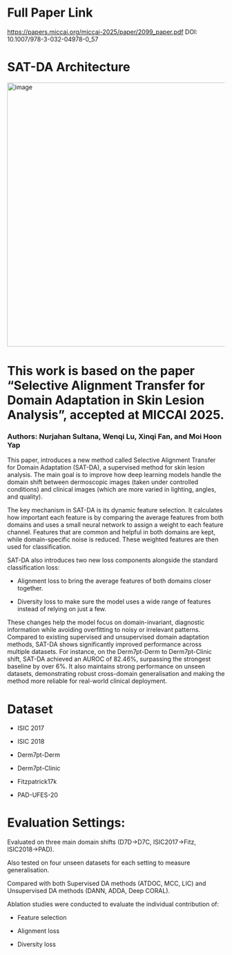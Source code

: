 # Full Paper Link
https://papers.miccai.org/miccai-2025/paper/2099_paper.pdf
DOI: 10.1007/978-3-032-04978-0_57

# SAT-DA Architecture
<img width="612" alt="image" src="https://github.com/user-attachments/assets/18317d8a-d6e1-4d16-bbec-2373cff1fbf8" />

# This work is based on the paper “Selective Alignment Transfer for Domain Adaptation in Skin Lesion Analysis”, accepted at MICCAI 2025.

### Authors: Nurjahan Sultana, Wenqi Lu, Xinqi Fan, and Moi Hoon Yap

This paper, introduces a new method called Selective Alignment Transfer for Domain Adaptation (SAT-DA), a supervised method for skin lesion analysis. The main goal is to improve how deep learning models handle the domain shift between dermoscopic images (taken under controlled conditions) and clinical images (which are more varied in lighting, angles, and quality).

The key mechanism in SAT-DA is its dynamic feature selection. It calculates how important each feature is by comparing the average features from both domains and uses a small neural network to assign a weight to each feature channel. Features that are common and helpful in both domains are kept, while domain-specific noise is reduced. These weighted features are then used for classification.

SAT-DA also introduces two new loss components alongside the standard classification loss:

- Alignment loss to bring the average features of both domains closer together.

- Diversity loss to make sure the model uses a wide range of features instead of relying on just a few.

These changes help the model focus on domain-invariant, diagnostic information while avoiding overfitting to noisy or irrelevant patterns. Compared to existing supervised and unsupervised domain adaptation methods, SAT-DA shows significantly improved performance across multiple datasets. For instance, on the Derm7pt-Derm to Derm7pt-Clinic shift, SAT-DA achieved an AUROC of 82.46%, surpassing the strongest baseline by over 6%. It also maintains strong performance on unseen datasets, demonstrating robust cross-domain generalisation and making the method more reliable for real-world clinical deployment.

# Dataset 
- ISIC 2017

- ISIC 2018

- Derm7pt-Derm

- Derm7pt-Clinic

- Fitzpatrick17k

- PAD-UFES-20
 
# Evaluation Settings:
Evaluated on three main domain shifts (D7D→D7C, ISIC2017→Fitz, ISIC2018→PAD).

Also tested on four unseen datasets for each setting to measure generalisation.

Compared with both Supervised DA methods (ATDOC, MCC, LIC) and Unsupervised DA methods (DANN, ADDA, Deep CORAL).

Ablation studies were conducted to evaluate the individual contribution of:

- Feature selection

- Alignment loss

- Diversity loss

